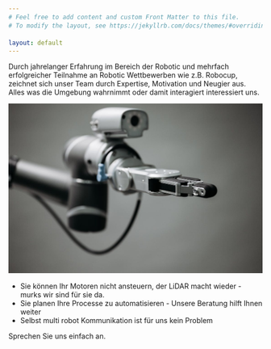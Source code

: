 ```yaml
---
# Feel free to add content and custom Front Matter to this file.
# To modify the layout, see https://jekyllrb.com/docs/themes/#overriding-theme-defaults

layout: default
---
```


Durch jahrelanger Erfahrung im Bereich der Robotic und mehrfach erfolgreicher Teilnahme an Robotic Wettbewerben wie z.B. Robocup, zeichnet sich unser Team durch Expertise, Motivation und Neugier aus.
Alles was die Umgebung wahrnimmt oder damit interagiert interessiert uns.

<img src="/assets/robot.jpeg" />

- Sie können Ihr Motoren nicht ansteuern, der LiDAR macht wieder - murks wir sind für sie da.
- Sie planen Ihre Processe zu automatisieren - Unsere Beratung hilft Ihnen weiter
- Selbst multi robot Kommunikation ist für uns kein Problem

Sprechen Sie uns einfach an.
